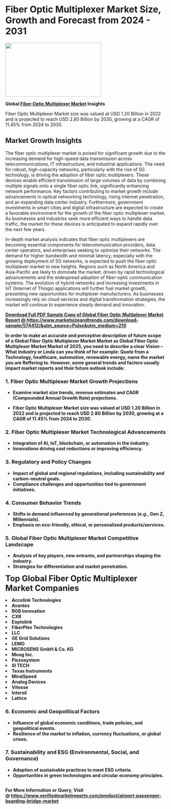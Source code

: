 <H1>Fiber Optic Multiplexer Market Size, Growth and Forecast from 2024 - 2031</H1><img class="aligncenter size-medium wp-image-584254" src="https://thirdeyenews.in/wp-content/uploads/2024/09/Global-Market-Research-300x168.jpeg" alt="" width="300" height="168" /><p><strong>Global&nbsp;<a href="https://www.marketsizeandtrends.com/download-sample/574412/&amp;utm_source=Pulse&amp;utm_medium=210">Fiber Optic Multiplexer Market</a> Insights</strong></p><p>Fiber Optic Multiplexer Market size was valued at USD 1.20 Billion in 2022 and is projected to reach USD 2.80 Billion by 2030, growing at a CAGR of 11.45% from 2024 to 2030.</p><p><h2>Market Growth Insights</h2> <p>The fiber optic multiplexer market is poised for significant growth due to the increasing demand for high-speed data transmission across telecommunications, IT infrastructure, and industrial applications. The need for robust, high-capacity networks, particularly with the rise of 5G technology, is driving the adoption of fiber optic multiplexers. These devices enable efficient transmission of large volumes of data by combining multiple signals onto a single fiber optic link, significantly enhancing network performance. Key factors contributing to market growth include advancements in optical networking technology, rising internet penetration, and an expanding data center industry. Furthermore, government investments in smart cities and digital infrastructure are expected to create a favorable environment for the growth of the fiber optic multiplexer market. As businesses and industries seek more efficient ways to handle data traffic, the market for these devices is anticipated to expand rapidly over the next few years. </p> <p><strong><a href="#"></a></strong></p> <p>In-depth market analysis indicates that fiber optic multiplexers are becoming essential components for telecommunication providers, data center operators, and enterprises seeking to optimize their networks. The demand for higher bandwidth and minimal latency, especially with the growing deployment of 5G networks, is expected to push the fiber optic multiplexer market to new heights. Regions such as North America and Asia-Pacific are likely to dominate the market, driven by rapid technological advancements and the widespread adoption of fiber-optic communication systems. The evolution of hybrid networks and increasing investments in IoT (Internet of Things) applications will further fuel market growth, presenting new opportunities for multiplexer manufacturers. As businesses increasingly rely on cloud services and digital transformation strategies, the market will continue to experience steady demand and innovation. </p> <p><strong><a href="#"></p><p><span class=""><strong>Download Full PDF Sample Copy of Global Fiber Optic Multiplexer Market Report</strong> @ <a href="https://www.marketsizeandtrends.com/download-sample/574412/&amp;utm_source=Pulse&amp;utm_medium=210" target="_blank">https://www.marketsizeandtrends.com/download-sample/574412/&amp;utm_source=Pulse&amp;utm_medium=210</a></span></p><p>In order to make an accurate and perceptive description of future scope of a Global&nbsp;Fiber Optic Multiplexer Market Market as Global&nbsp;Fiber Optic Multiplexer Market Market of 2025, you need to describe a clear Vision &ndash; What Industry or Linda can you think of for example: Quote from a Technology, healthcare, automotive, renewable energy, name the market you are Reffering to. However, some general trends and factors usually impact market reports and their future outlook include:</p><h3>1.&nbsp;<strong>Fiber Optic Multiplexer Market Growth Projections</strong></h3><ul><li>Examine market size trends, revenue estimates and CAGR (Compounded Annual Growth Rate) projections.</li><li><p>Fiber Optic Multiplexer Market size was valued at USD 1.20 Billion in 2022 and is projected to reach USD 2.80 Billion by 2030, growing at a CAGR of 11.45% from 2024 to 2030.</p></li></ul><h3>2.&nbsp;<strong>Fiber Optic Multiplexer Market Technological Advancements</strong></h3><ul><li>Integration of AI, IoT, blockchain, or automation in the industry.</li><li>Innovations driving cost reductions or improving efficiency.</li></ul><h3>3.&nbsp;<strong>Regulatory and Policy Changes</strong></h3><ul><li>Impact of global and regional regulations, including sustainability and carbon-neutral goals.</li><li>Compliance challenges and opportunities tied to government initiatives.</li></ul><h3>4.&nbsp;<strong>Consumer Behavior Trends</strong></h3><ul><li>Shifts in demand influenced by generational preferences (e.g., Gen Z, Millennials).</li><li>Emphasis on eco-friendly, ethical, or personalized products/services.</li></ul><h3>5.&nbsp;<strong>Global Fiber Optic Multiplexer Market Competitive Landscape</strong></h3><ul><li>Analysis of key players, new entrants, and partnerships shaping the industry.</li><li>Strategies for differentiation and market penetration.</li></ul><p data-pm-slice="1 1 []"><span style="color: inherit; font-family: inherit; font-size: 25px;">Top Global Fiber Optic Multiplexer Market Companies</span></p><div class="" data-test-id=""><p><li>Accelink Technologies</li><li> Avantes</li><li> BGB Innovation</li><li> CXR</li><li> Eoptolink</li><li> FiberPlex Technologies</li><li> LLC</li><li> GE Grid Solutions</li><li> LEMO</li><li> MICROSENS GmbH & Co. KG</li><li> Moog Inc.</li><li> Piezosystem</li><li> SI TECH</li><li> Texas Instruments</li><li> MindSpeed</li><li> Analog Devices</li><li> Vitesse</li><li> Intersil</li><li> Lattice</li></p></div><h3>6.&nbsp;<strong>Economic and Geopolitical Factors</strong></h3><ul><li>Influence of global economic conditions, trade policies, and geopolitical events.</li><li>Resilience of the market to inflation, currency fluctuations, or global crises.</li></ul><h3>7.&nbsp;<strong>Sustainability and ESG (Environmental, Social, and Governance)</strong></h3><ul><li>Adoption of sustainable practices to meet ESG criteria.</li><li>Opportunities in green technologies and circular economy principles.</li></ul><h2><strong style="font-size: 14px;">For More Information or Query, Visit @&nbsp;</strong><a style="background-color: #ffffff; font-size: 14px;" href="https://www.marketsizeandtrends.com/report/fiber-optic-multiplexer-market/" target="_blank">https://www.verifiedmarketreports.com/product/airport-passenger-boarding-bridge-market</a></h2>

